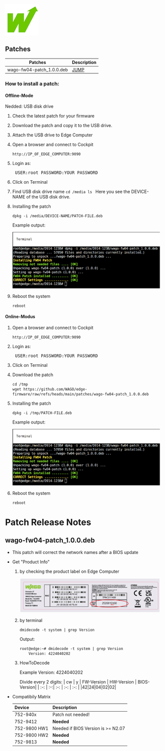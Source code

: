 <p align="left">
<img src="../images/wago.png"
     alt="wago logo"
     title="wago logo"/>
</p>

## Patches
| Patches | Description |
| ------- | -------- |
| wago-fw04-patch_1.0.0.deb | [JUMP](#fw04-01) |

###  How to install a patch:

#### Offline-Mode
 Nedded:  USB disk drive
 1. Check the latest patch for your firmware
 2. Download the patch and copy it to the USB drive.
 3. Attach the USB drive to Edge Computer
 4. Open a browser and connect to Cockpit <pre><code>http://IP_OF_EDGE_COMPUTER:9090</code></pre>
 5. Login as:<pre> USER:root PASSWORD:YOUR_PASSWORD</pre>
 6. Click on Terminal
 7. Find USB disk drive name
    ``
    cd /media
    ls 
    ``
    Here you see the DEVICE-NAME of the USB disk drive.
 8. Installing the patch
     ```
     dpkg -i /media/DEVICE-NAME/PATCH-FILE.deb
     ```
     Example output:
     <p><img src="../images/example.png" alt="example-installation" title="Example-installation" /></p>

 9. Reboot the system
    ```
    reboot
    ```

#### Online-Modus
 1. Open a browser and connect to Cockpit <pre><code>http://IP_OF_EDGE_COMPUTER:9090</code></pre>
 2. Login as:<pre> USER:root PASSWORD:YOUR_PASSWORD</pre>
 3. Click on Terminal
 4. Download the patch
    ```
    cd /tmp
    wget https://github.com/WAGO/edge-firmware/raw/refs/heads/main/patches/wago-fw04-patch_1.0.0.deb
    ```
 4. Installing the patch
     ```
     dpkg -i /tmp/PATCH-FILE.deb
     ```
     Example output:
     <p><img src="../images/example.png" alt="example-installation" title="Example-installation" /></p>

 5. Reboot the system
    ```
    reboot
    ```

# Patch Release Notes

## <a name="fw04-01"> wago-fw04-patch_1.0.0.deb
* This patch will correct the network names after a BIOS update
  

* Get "Product Info"
  1. by checking the product label on Edge Computer
     <p><img src="../images/product-info.png" alt="product-info" title="Product-info" /></p>

  2. by terminal
     ```
     dmidecode -t system | grep Version
     ```
     Output:
     ```
     root@edge:~# dmidecode -t system | grep Version
         Version: 4224040202
     ```
  3. HowToDecode

     Example Version: 4224040202<br>

     Divide every 2 digits:
     | cw | y | FW-Version | HW-Version | BIOS-Version|
     | :-: | :-:| :-: | :-: | :-: |
     |42|24|04|02|02|


* Compatibily Matrix

  | Device | Description |
  | ------ | ------ |
  | 752-940x | Patch not needed! |
  | 752-9412 | **Needed** |
  | 752-9800 HW1 | Needed if BIOS Version is >= N2.07 |
  | 752-9800 HW2 | **Needed** |
  | 752-9813 | **Needed** |
